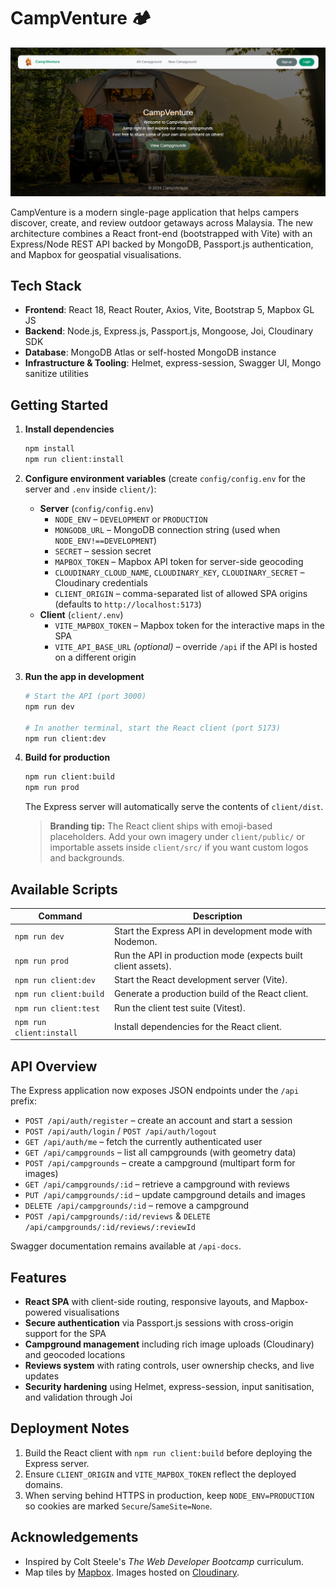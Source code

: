 # CampVenture 🏕️

![CampVenture Screenshot](screenshots/campVenture.png)

CampVenture is a modern single-page application that helps campers discover, create, and review outdoor getaways across Malaysia. The new architecture combines a React front-end (bootstrapped with Vite) with an Express/Node REST API backed by MongoDB, Passport.js authentication, and Mapbox for geospatial visualisations.

## Tech Stack

- **Frontend**: React 18, React Router, Axios, Vite, Bootstrap 5, Mapbox GL JS
- **Backend**: Node.js, Express.js, Passport.js, Mongoose, Joi, Cloudinary SDK
- **Database**: MongoDB Atlas or self-hosted MongoDB instance
- **Infrastructure & Tooling**: Helmet, express-session, Swagger UI, Mongo sanitize utilities

## Getting Started

1. **Install dependencies**
   ```bash
   npm install
   npm run client:install
   ```
2. **Configure environment variables** (create `config/config.env` for the server and `.env` inside `client/`):
   - **Server** (`config/config.env`)
     - `NODE_ENV` – `DEVELOPMENT` or `PRODUCTION`
     - `MONGODB_URL` – MongoDB connection string (used when `NODE_ENV!==DEVELOPMENT`)
     - `SECRET` – session secret
     - `MAPBOX_TOKEN` – Mapbox API token for server-side geocoding
     - `CLOUDINARY_CLOUD_NAME`, `CLOUDINARY_KEY`, `CLOUDINARY_SECRET` – Cloudinary credentials
     - `CLIENT_ORIGIN` – comma-separated list of allowed SPA origins (defaults to `http://localhost:5173`)
   - **Client** (`client/.env`)
     - `VITE_MAPBOX_TOKEN` – Mapbox token for the interactive maps in the SPA
     - `VITE_API_BASE_URL` *(optional)* – override `/api` if the API is hosted on a different origin
3. **Run the app in development**
   ```bash
   # Start the API (port 3000)
   npm run dev

   # In another terminal, start the React client (port 5173)
   npm run client:dev
   ```
4. **Build for production**
   ```bash
   npm run client:build
   npm run prod
   ```
   The Express server will automatically serve the contents of `client/dist`.

   > **Branding tip:** The React client ships with emoji-based placeholders. Add your own imagery under `client/public/` or
   > importable assets inside `client/src/` if you want custom logos and backgrounds.

## Available Scripts

| Command | Description |
| --- | --- |
| `npm run dev` | Start the Express API in development mode with Nodemon. |
| `npm run prod` | Run the API in production mode (expects built client assets). |
| `npm run client:dev` | Start the React development server (Vite). |
| `npm run client:build` | Generate a production build of the React client. |
| `npm run client:test` | Run the client test suite (Vitest). |
| `npm run client:install` | Install dependencies for the React client. |

## API Overview

The Express application now exposes JSON endpoints under the `/api` prefix:

- `POST /api/auth/register` – create an account and start a session
- `POST /api/auth/login` / `POST /api/auth/logout`
- `GET /api/auth/me` – fetch the currently authenticated user
- `GET /api/campgrounds` – list all campgrounds (with geometry data)
- `POST /api/campgrounds` – create a campground (multipart form for images)
- `GET /api/campgrounds/:id` – retrieve a campground with reviews
- `PUT /api/campgrounds/:id` – update campground details and images
- `DELETE /api/campgrounds/:id` – remove a campground
- `POST /api/campgrounds/:id/reviews` & `DELETE /api/campgrounds/:id/reviews/:reviewId`

Swagger documentation remains available at `/api-docs`.

## Features

- **React SPA** with client-side routing, responsive layouts, and Mapbox-powered visualisations
- **Secure authentication** via Passport.js sessions with cross-origin support for the SPA
- **Campground management** including rich image uploads (Cloudinary) and geocoded locations
- **Reviews system** with rating controls, user ownership checks, and live updates
- **Security hardening** using Helmet, express-session, input sanitisation, and validation through Joi

## Deployment Notes

1. Build the React client with `npm run client:build` before deploying the Express server.
2. Ensure `CLIENT_ORIGIN` and `VITE_MAPBOX_TOKEN` reflect the deployed domains.
3. When serving behind HTTPS in production, keep `NODE_ENV=PRODUCTION` so cookies are marked `Secure`/`SameSite=None`.

## Acknowledgements

- Inspired by Colt Steele's *The Web Developer Bootcamp* curriculum.
- Map tiles by [Mapbox](https://www.mapbox.com/). Images hosted on [Cloudinary](https://cloudinary.com/).
